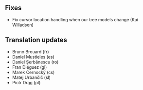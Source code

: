 <!--
2012-4-28 meld 1.6.0
====================
-->

Fixes
-----

* Fix cursor location handling when our tree models change (Kai Willadsen)

Translation updates
-------------------

* Bruno Brouard (fr)
* Daniel Mustieles (es)
* Daniel Șerbănescu (ro)
* Fran Diéguez (gl)
* Marek Černocký (cs)
* Matej Urbančič (sl)
* Piotr Drąg (pl)

